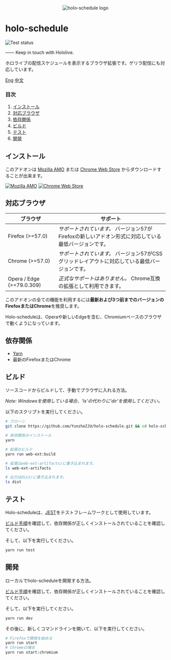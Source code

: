 <p align="center"><img src="/src/icons/icon@128.png" alt="holo-schedule logo"></p>

# holo-schedule

![Test status](https://github.com/YunzheZJU/holo-schedule/workflows/Test/badge.svg)

—— Keep in touch with Hololive.

ホロライブの配信スケジュールを表示するブラウザ拡張です。ゲリラ配信にも対応しています。

[Eng](/README.md) [中文](/docs/README.zh_CN.md)

### 目次

1. [インストール](#インストール)
1. [対応ブラウザ](#対応ブラウザ)
1. [依存関係](#依存関係)
1. [ビルド](#ビルド)
1. [テスト](#テスト)
1. [開発](#開発)

## インストール

このアドオンは
[Mozilla AMO](https://addons.mozilla.org/firefox/addon/holo-schedule/) 
または
[Chrome Web Store](https://chrome.google.com/webstore/detail/holoschedule/fjicegllhddldnnkgfefblholeegpcad)
からダウンロードすることが出来ます。

[![Mozilla AMO](/docs/get-the-add-on.png)](https://addons.mozilla.org/firefox/addon/holo-schedule/)
[![Chrome Web Store](/docs/available-in-the-chrome-web-store.png)](https://chrome.google.com/webstore/detail/holoschedule/fjicegllhddldnnkgfefblholeegpcad)

## 対応ブラウザ

| ブラウザ                   | サポート                                                                                      |
| ------------------------- | -------------------------------------------------------------------------------------------------- |
| Firefox (>=57.0)          | *サポートされています。* バージョン57がFirefoxの新しいアドオン形式に対応している最低バージョンです。     |
| Chrome (>=57.0)           | *サポートされています。* バージョン57がCSSグリッドレイアウトに対応している最低バージョンです。             |
| Opera / Edge (>=79.0.309) | *正式なサポートはありません。* Chrome互換の拡張として利用できます。                                             |

このアドオンの全ての機能を利用するには**最新および3つ前までのバージョンのFirefoxまたはChrome**を推奨します。

Holo-scheduleは、Operaや新しいEdgeを含む、Chromiumベースのブラウザで動くようになっています。

## 依存関係

* [Yarn](https://classic.yarnpkg.com/en/docs/install)
* 最新のFirefoxまたはChrome

## ビルド

ソースコードからビルドして、手動でブラウザに入れる方法。

*Note: Windowsを使用している場合、'ls'の代わりに'dir'を使用してください。*

以下のスクリプトを実行してください。
```bash
# クローン
git clone https://github.com/YunzheZJU/holo-schedule.git && cd holo-schedule

# 依存関係のインストール
yarn

# 拡張のビルド
yarn run web-ext:build

# 拡張はweb-ext-artifacts/に書き込まれます。
ls web-ext-artifacts

# 出力はdist/に書き込まれます。
ls dist
```

## テスト

Holo-scheduleは、[JEST](https://jestjs.io/)をテストフレームワークとして使用しています。

 [ビルド手順](#ビルド)を確認して、依存関係が正しくインストールされていることを確認してください。

そして、以下を実行してください。
```bash
yarn run test
```

## 開発

ローカルでholo-scheduleを開発する方法。


 [ビルド手順](#ビルド)を確認して、依存関係が正しくインストールされていることを確認してください。

そして、以下を実行してください。
```bash
yarn run dev
```

その後に、新しくコマンドラインを開いて、以下を実行してください。
```bash
# Firefoxで開発を始める
yarn run start
# Chromeの場合
yarn run start:chromium
```
